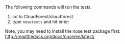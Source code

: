 The following commands will run the tests.

1. cd to CloudForest/cloudforest
2. type `nosetests` and hit enter

Note, you may need to install the nose test package first:
http://readthedocs.org/docs/nose/en/latest/
	